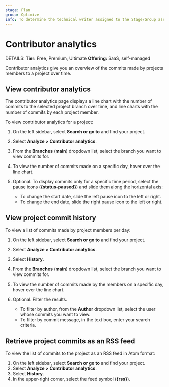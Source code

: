 ```yaml
---
stage: Plan
group: Optimize
info: To determine the technical writer assigned to the Stage/Group associated with this page, see https://about.gitlab.com/handbook/product/ux/technical-writing/#assignments
---
```


# Contributor analytics

DETAILS:
**Tier:** Free, Premium, Ultimate
**Offering:** SaaS, self-managed

Contributor analytics give you an overview of the commits made by projects members to a project over time.

## View contributor analytics

The contributor analytics page displays a line chart with the number of commits to the selected project branch over time,
and line charts with the number of commits by each project member.

To view contributor analytics for a project:

1. On the left sidebar, select **Search or go to** and find your project.
1. Select **Analyze > Contributor analytics**.
1. From the **Branches** (**main**) dropdown list, select the branch you want to view commits for.
1. To view the number of commits made on a specific day, hover over the line chart.
1. Optional. To display commits only for a specific time period, select the pause icons (**{status-paused}**) and slide them along the horizontal axis:

   - To change the start date, slide the left pause icon to the left or right.
   - To change the end date, slide the right pause icon to the left or right.

## View project commit history

To view a list of commits made by project members per day:

1. On the left sidebar, select **Search or go to** and find your project.
1. Select **Analyze > Contributor analytics**.
1. Select **History**.
1. From the **Branches** (**main**) dropdown list, select the branch you want to view commits for.
1. To view the number of commits made by the members on a specific day, hover over the line chart.
1. Optional. Filter the results.

   - To filter by author, from the **Author** dropdown list, select the user whose commits you want to view.
   - To filter by commit message, in the text box, enter your search criteria.

## Retrieve project commits as an RSS feed

To view the list of commits to the project as an RSS feed in Atom format:

1. On the left sidebar, select **Search or go to** and find your project.
1. Select **Analyze > Contributor analytics**.
1. Select **History**.
1. In the upper-right corner, select the feed symbol (**{rss}**).
